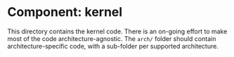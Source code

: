 # Component: kernel

This directory contains the kernel code. There is an on-going effort to make
most of the code architecture-agnostic. The `arch/` folder should contain
architecture-specific code, with a sub-folder per supported architecture.

<!-- doxygen:
## Related pages

* \subpage refLicheePiNano
* \subpage refRaspi3
-->
